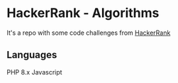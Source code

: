 #  HackerRank - Algorithms

It's a repo with some code challenges from [HackerRank](https://www.hackerrank.com/)

## Languages

PHP 8.x
Javascript